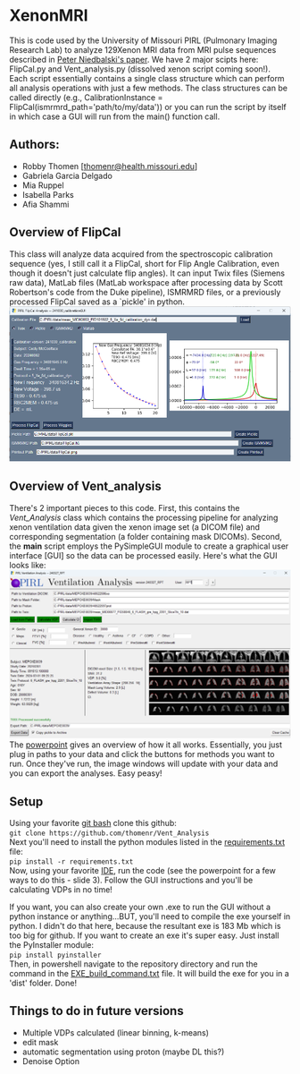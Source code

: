 # XenonMRI
This is code used by the University of Missouri PIRL (Pulmonary Imaging Research Lab) to analyze 129Xenon MRI data from MRI pulse sequences described in [Peter Niedbalski's paper](https://onlinelibrary.wiley.com/doi/10.1002/mrm.28985). We have 2 major scipts here: FlipCal.py and Vent_analysis.py (dissolved xenon script coming soon!). Each script essentially contains a single class structure which can perform all analysis operations with just a few methods. The class structures can be called directly (e.g., CalibrationInstance = FlipCal(ismrmrd_path='path/to/my/data')) or you can run the script by itself in which case a GUI will run from the main() function call. 

## Authors:
- Robby Thomen [thomenr@health.missouri.edu]
- Gabriela Garcia Delgado
- Mia Ruppel
- Isabella Parks
- Afia Shammi

## Overview of FlipCal
This class will analyze data acquired from the spectroscopic calibration sequence (yes, I still call it a FlipCal, short for Flip Angle Calibration, even though it doesn't just calculate flip angles). It can input Twix files (Siemens raw data), MatLab files (MatLab workspace after processing data by Scott Robertson's code from the Duke pipeline), ISMRMRD files, or a previously processed FlipCal saved as a `pickle' in python. 
![alt text](CalGUI.png)

## Overview of Vent_analysis
There's 2 important pieces to this code. First, this contains the *Vent_Analysis* class which contains the processing pipeline for analyzing xenon ventilation data given the xenon image set (a DICOM file) and corresponding segmentation (a folder containing mask DICOMs). Second, the __main__ script employs the PySimpleGUI module to create a graphical user interface [GUI] so the data can be processed easily. Here's what the GUI looks like:
![alt text](GUI.png)
The [powerpoint](Vent_Analysis.pptx) gives an overview of how it all works. Essentially, you just plug in paths to your data and click the buttons for methods you want to run. Once they've run, the image windows will update with your data and you can export the analyses. Easy peasy!

## Setup
Using your favorite [git bash](https://git-scm.com/downloads) clone this github:  
  `git clone https://github.com/thomenr/Vent_Analysis`  
Next you'll need to install the python modules listed in the [requirements.txt](requirements.txt) file:  
  `pip install -r requirements.txt`  
Now, using your favorite [IDE](https://code.visualstudio.com/download), run the code (see the powerpoint for a few ways to do this - slide 3).
Follow the GUI instructions and you'll be calculating VDPs in no time!  

If you want, you can also create your own .exe to run the GUI without a python instance or anything...BUT, you'll need to compile the exe yourself in python. I didn't do that here, because the resultant exe is 183 Mb which is too big for github. If you want to create an exe it's super easy. Just install the PyInstaller module:  
  `pip install pyinstaller`  
Then, in powershell navigate to the repository directory and run the command in the [EXE_build_command.txt](EXE_build_command.txt) file. It will build the exe for you in a 'dist' folder. Done!  


## Things to do in future versions
 - Multiple VDPs calculated (linear binning, k-means)
 - edit mask
 - automatic segmentation using proton (maybe DL this?)
 - Denoise Option